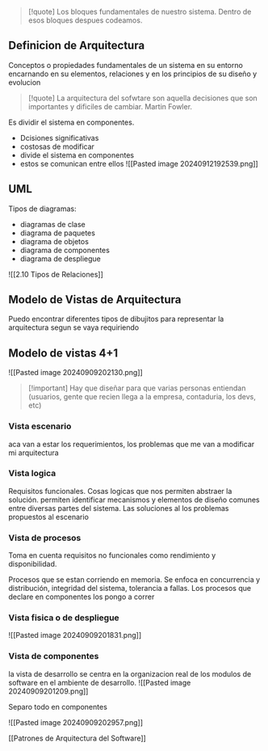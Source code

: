 >[!quote] Los bloques fundamentales de nuestro sistema. Dentro de esos bloques despues codeamos.
## Definicion de Arquitectura 
Conceptos o propiedades fundamentales  de un sistema en su entorno encarnando en su elementos, relaciones y en los principios de su diseño y evolucion

>[!quote] La arquitectura del sofwtare son aquella decisiones que son importantes y dificiles de cambiar. Martin Fowler.



Es dividir el sistema en componentes.
- Dcisiones significativas
- costosas de modificar
- divide el sistema en componentes 
- estos se comunican entre ellos
![[Pasted image 20240912192539.png]]
## UML
Tipos de diagramas: 
- diagramas de clase
- diagrama de paquetes 
- diagrama de objetos
- diagrama de componentes 
- diagrama de despliegue

![[2.10 Tipos de Relaciones]]

## Modelo de Vistas de Arquitectura
Puedo encontrar diferentes tipos de dibujitos para representar la arquitectura segun se vaya requiriendo




## Modelo de vistas 4+1 
![[Pasted image 20240909202130.png]]
>[!important] Hay que diseñar para que varias personas entiendan (usuarios, gente que recien llega a la empresa, contaduria, los devs, etc)



### Vista escenario
aca van a estar los requerimientos, los problemas que me van a modificar mi arquitectura

### Vista logica 
Requisitos funcionales. Cosas logicas que nos permiten abstraer la solución.  permiten identificar mecanismos y elementos de diseño comunes entre diversas partes del sistema. Las soluciones al los problemas propuestos al escenario

### Vista de procesos 
Toma en cuenta requisitos no funcionales como rendimiento y disponibilidad.

Procesos que se estan corriendo en memoria. Se enfoca en concurrencia y distribución, integridad del sistema, tolerancia a fallas. Los procesos que declare en componentes los pongo a correr

### Vista fisica o de despliegue 

![[Pasted image 20240909201831.png]]
### Vista de componentes  
la vista de desarrollo se centra en la organizacion real de los modulos de software en el ambiente de desarrollo. 
![[Pasted image 20240909201209.png]]

Separo todo en componentes

![[Pasted image 20240909202957.png]]


[[Patrones de Arquitectura del Software]]



